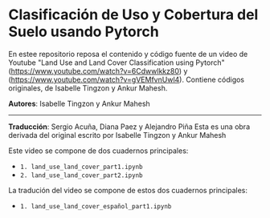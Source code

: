 # Clasificación de Uso y Cobertura del Suelo usando Pytorch

En estee repositorio reposa el contenido y código fuente de un video de Youtube "Land Use and Land Cover Classification using Pytorch" (https://www.youtube.com/watch?v=6Cdwwlkkz80) y (https://www.youtube.com/watch?v=gVEMfvnUwl4). Contiene códigos originales, de Isabelle Tingzon y Ankur Mahesh.

**Autores**: Isabelle Tingzon y Ankur Mahesh

---
**Traducción**: Sergio Acuña, Diana Paez y Alejandro Piña
Esta es una obra derivada del original escrito por Isabelle Tingzon y Ankur Mahesh

Este video se compone de dos cuadernos principales:

- `1. land_use_land_cover_part1.ipynb` <a href="https://colab.research.google.com/github/climatechange-ai-tutorials/lulc-classification/blob/main/land_use_land_cover_part1.ipynb"><img src="https://colab.research.google.com/assets/colab-badge.svg" height=14></a> 
- `2. land_use_land_cover_part2.ipynb` <a href="https://colab.research.google.com/github/climatechange-ai-tutorials/lulc-classification/blob/main/land_use_land_cover_part2.ipynb"><img src="https://colab.research.google.com/assets/colab-badge.svg" height=14></a>

La tradución del video se compone de estos dos cuadernos principales:
- `1. land_use_land_cover_español_part1.ipynb` <a href="https://colab.research.google.com/github/PaezDiana/cuaderno1/blob/main/land_use_land_cover_espa%C3%B1ol_part1.ipynb"><img src="https://colab.research.google.com/assets/colab-badge.svg" height=14></a> 


